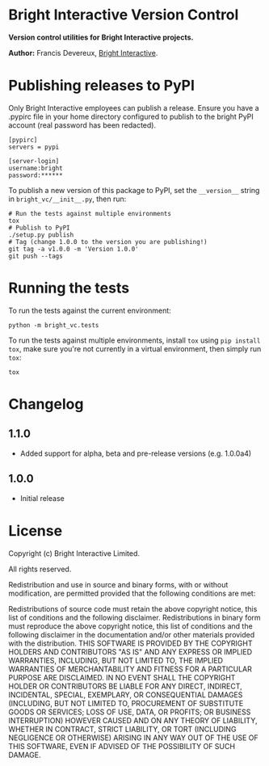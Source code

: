 Bright Interactive Version Control
==================================

**Version control utilities for Bright Interactive projects.**

**Author:** Francis Devereux, [Bright Interactive][1].


Publishing releases to PyPI
===========================

Only Bright Interactive employees can publish a release. Ensure you have a .pypirc file in your home directory configured to publish to the bright PyPI account (real password has been redacted).

```
[pypirc]
servers = pypi

[server-login]
username:bright
password:******
```

To publish a new version of this package to PyPI, set the `__version__`
string in `bright_vc/__init__.py`, then run:

    # Run the tests against multiple environments
    tox
    # Publish to PyPI
    ./setup.py publish
    # Tag (change 1.0.0 to the version you are publishing!)
    git tag -a v1.0.0 -m 'Version 1.0.0'
    git push --tags


Running the tests
=================

To run the tests against the current environment:

    python -m bright_vc.tests

To run the tests against multiple environments, install `tox` using
`pip install tox`, make sure you're not currently in a virtual environment,
then simply run `tox`:

    tox

Changelog
=========

1.1.0
-----

* Added support for alpha, beta and pre-release versions (e.g. 1.0.0a4)

1.0.0
-----

* Initial release

License
=======

Copyright (c) Bright Interactive Limited.

All rights reserved.

Redistribution and use in source and binary forms, with or without 
modification, are permitted provided that the following conditions are met:

Redistributions of source code must retain the above copyright notice, this 
list of conditions and the following disclaimer.
Redistributions in binary form must reproduce the above copyright notice, this 
list of conditions and the following disclaimer in the documentation and/or 
other materials provided with the distribution.
THIS SOFTWARE IS PROVIDED BY THE COPYRIGHT HOLDERS AND CONTRIBUTORS "AS IS" AND 
ANY EXPRESS OR IMPLIED WARRANTIES, INCLUDING, BUT NOT LIMITED TO, THE IMPLIED 
WARRANTIES OF MERCHANTABILITY AND FITNESS FOR A PARTICULAR PURPOSE ARE 
DISCLAIMED. IN NO EVENT SHALL THE COPYRIGHT HOLDER OR CONTRIBUTORS BE LIABLE 
FOR ANY DIRECT, INDIRECT, INCIDENTAL, SPECIAL, EXEMPLARY, OR CONSEQUENTIAL 
DAMAGES (INCLUDING, BUT NOT LIMITED TO, PROCUREMENT OF SUBSTITUTE GOODS OR 
SERVICES; LOSS OF USE, DATA, OR PROFITS; OR BUSINESS INTERRUPTION) HOWEVER 
CAUSED AND ON ANY THEORY OF LIABILITY, WHETHER IN CONTRACT, STRICT LIABILITY, 
OR TORT (INCLUDING NEGLIGENCE OR OTHERWISE) ARISING IN ANY WAY OUT OF THE USE 
OF THIS SOFTWARE, EVEN IF ADVISED OF THE POSSIBILITY OF SUCH DAMAGE.

[1]: http://www.bright-interactive.com/
